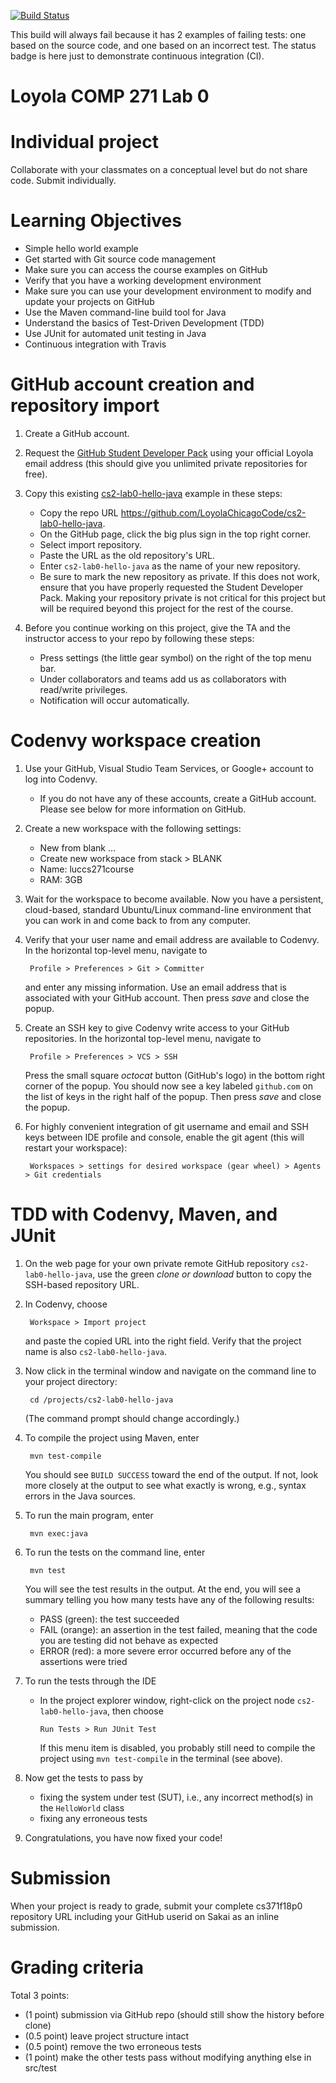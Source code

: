 [![Build Status](https://travis-ci.org/LoyolaChicagoCode/cs2-lab0-hello-java.svg?branch=master)](https://travis-ci.org/LoyolaChicagoCode/cs2-lab0-hello-java)

This build will always fail because it has 2 examples of failing tests:
one based on the source code, and one based on an incorrect test.
The status badge is here just to demonstrate continuous integration (CI).

# Loyola COMP 271 Lab 0

# Individual project

Collaborate with your classmates on a conceptual level but do not share code.
Submit individually.

# Learning Objectives

* Simple hello world example
* Get started with Git source code management
* Make sure you can access the course examples on GitHub
* Verify that you have a working development environment
* Make sure you can use your development environment to modify and update your projects on GitHub
* Use the Maven command-line build tool for Java
* Understand the basics of Test-Driven Development (TDD)
* Use JUnit for automated unit testing in Java
* Continuous integration with Travis

# GitHub account creation and repository import

1. Create a GitHub account.

1. Request the [GitHub Student Developer Pack](https://education.github.com/pack/join) using your official Loyola email address (this should give you unlimited private repositories for free).

1. Copy this existing [cs2-lab0-hello-java](https://github.com/LoyolaChicagoCode/cs2-lab0-hello-java) example in these steps:

   - Copy the repo URL https://github.com/LoyolaChicagoCode/cs2-lab0-hello-java.
   - On the GitHub page, click the big plus sign in the top right corner.
   - Select import repository.
   - Paste the URL as the old repository's URL.
   - Enter `cs2-lab0-hello-java` as the name of your new repository.
   - Be sure to mark the new repository as private. 
    If this does not work, ensure that you have properly requested the Student Developer Pack. 
    Making your repository private is not critical for this project but will be required beyond this project for the rest of the course.
  
1. Before you continue working on this project, give the TA and the instructor access to your repo by following these steps:

   - Press settings (the little gear symbol) on the right of the top menu bar.
   - Under collaborators and teams add us as collaborators with read/write privileges.
   - Notification will occur automatically.

# Codenvy workspace creation

1. Use your GitHub, Visual Studio Team Services, or Google+ account to log into Codenvy.

   - If you do not have any of these accounts, create a GitHub account. Please see below for more information on GitHub.

1. Create a new workspace with the following settings:

   - New from blank …
   - Create new workspace from stack > BLANK
   - Name: luccs271course
   - RAM: 3GB

1. Wait for the workspace to become available. Now you have a persistent, cloud-based, standard Ubuntu/Linux command-line environment that you can work in and come back to from any computer.

1. Verify that your user name and email address are available to Codenvy. In the horizontal top-level menu, navigate to

        Profile > Preferences > Git > Committer
	
   and enter any missing information. Use an email address that is associated with your GitHub account.
   Then press *save* and close the popup.
   
1. Create an SSH key to give Codenvy write access to your GitHub repositories. In the horizontal top-level menu, navigate to

        Profile > Preferences > VCS > SSH
	
   Press the small square *octocat* button (GitHub's logo) in the bottom right corner of the popup.
   You should now see a key labeled `github.com` on the list of keys in the right half of the popup.
   Then press *save* and close the popup.

1. For highly convenient integration of git username and email and SSH keys between IDE profile and console, enable the git agent (this will restart your workspace):

        Workspaces > settings for desired workspace (gear wheel) > Agents > Git credentials

# TDD with Codenvy, Maven, and JUnit

1. On the web page for your own private remote GitHub repository `cs2-lab0-hello-java`, use the green *clone or download* button to copy the SSH-based repository URL.

1. In Codenvy, choose 

        Workspace > Import project
	
   and paste the copied URL into the right field.
   Verify that the project name is also `cs2-lab0-hello-java`.
   
1. Now click in the terminal window and navigate on the command line to your project directory:

        cd /projects/cs2-lab0-hello-java
	
   (The command prompt should change accordingly.)

1. To compile the project using Maven, enter

        mvn test-compile
	
   You should see `BUILD SUCCESS` toward the end of the output.
   If not, look more closely at the output to see what exactly is wrong, e.g., syntax errors in the Java sources.
   
1. To run the main program, enter

        mvn exec:java
	
1. To run the tests on the command line, enter

        mvn test
	
   You will see the test results in the output. 
   At the end, you will see a summary telling you how many tests have any of the following results:
   
      - PASS (green): the test succeeded
      - FAIL (orange): an assertion in the test failed, meaning that the code you are testing did not behave as expected
      - ERROR (red): a more severe error occurred before any of the assertions were tried
	
1. To run the tests through the IDE

    - In the project explorer window, right-click on the project node `cs2-lab0-hello-java`, then choose
    
          Run Tests > Run JUnit Test
	  
      If this menu item is disabled, you probably still need to compile the project using `mvn test-compile` in the terminal (see above).
      
1. Now get the tests to pass by 

    - fixing the system under test (SUT), i.e., any incorrect method(s) in the `HelloWorld` class
    - fixing any erroneous tests
    
1. Congratulations, you have now fixed your code!

        

# Submission

When your project is ready to grade, submit your complete cs371f18p0 repository URL including your GitHub userid on Sakai as an inline submission. 

# Grading criteria

Total 3 points:

- (1 point) submission via GitHub repo (should still show the history before clone)
- (0.5 point) leave project structure intact
- (0.5 point) remove the two erroneous tests
- (1 point) make the other tests pass without modifying anything else in src/test
